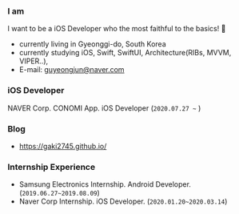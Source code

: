 
<!--
**gaki2745/gaki2745** is a ✨ _special_ ✨ repository because its `README.md` (this file) appears on your GitHub profile.

Here are some ideas to get you started:


- 👯 I’m looking to collaborate on ...
- 🤔 I’m looking for help with ...
- 💬 Ask me about ...
- 📫 How to reach me: ...
- 😄 Pronouns: ...
- ⚡ Fun fact: ...
-->

### I am
I want to be a iOS Developer who the most faithful to the basics! 🤜

- currently living in Gyeonggi-do, South Korea
- currently studying iOS, Swift, SwiftUI, Architecture(RIBs, MVVM, VIPER..),
- E-mail: guyeongjun@naver.com


### iOS Developer
NAVER Corp. CONOMI App. iOS Developer (`2020.07.27 ~` )

### Blog

- https://gaki2745.github.io/

### Internship Experience 

- Samsung Electronics Internship. Android Developer. (`2019.06.27~2019.08.09`)
- Naver Corp Internship. iOS Developer. (`2020.01.20~2020.03.14`)

